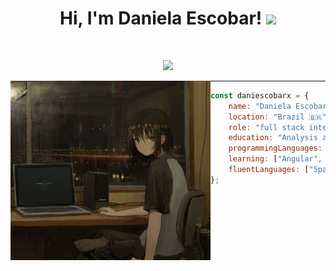 <h1 align="center">
Hi, I'm Daniela Escobar!
  <img src="https://media.giphy.com/media/hvRJCLFzcasrR4ia7z/giphy.gif" width="30"></h1>
<br/>

<p align="center">
  <a href="https://github.com/DenverCoder1/readme-typing-svg"><img src="https://readme-typing-svg.herokuapp.com?lines=Analysis+and+System+Development;Full+Stack+Developer;Always%20learning%20new%20things&center=true&width=380&height=45"></a>
</p>

<img align="left" src="https://github.com/I-am-vishalmaurya/I-am-vishalmaurya/blob/main/cropped_image.png" alt="Unfortunately I didn't find the author of the pic, feel to open a pull request if found" width="320" />
<hr>

```javascript
const daniescobarx = {
    name: "Daniela Escobar",
    location: "Brazil 🇧🇷",
    role: "full stack intern at Stefanini👩‍💻",
    education: "Analysis and systems development @ SPTECH 🎓",
    programmingLanguages: ["HTML/CSS", "JavaScript", "Java"],
    learning: ["Angular", "C#"],
    fluentLanguages: ["Spanish", "Portuguese"],
};
```

